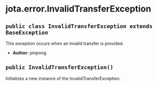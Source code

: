 # jota.error.InvalidTransferException

## `public class InvalidTransferException extends BaseException`

This exception occurs when an invalid transfer is provided.

 * **Author:** pinpong

## `public InvalidTransferException()`

Initializes a new instance of the InvalidTransferException.
